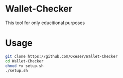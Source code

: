 # Wallet-Checker
This tool for only educitional purposes

# Usage
```bash
git clone https://github.com/Oxeser/Wallet-Checker
cd Wallet-Checker
chmod +x setup.sh
./setup.sh
```

